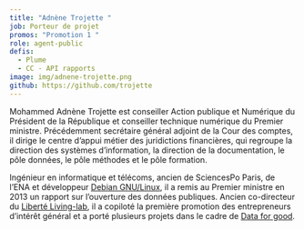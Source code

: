 ```yaml
---
title: "Adnène Trojette "
job: Porteur de projet
promos: "Promotion 1 "
role: agent-public
defis:
  - Plume
  - CC - API rapports
image: img/adnene-trojette.png
github: https://github.com/trojette
---
```

Mohammed Adnène Trojette est conseiller Action publique et Numérique du Président de la République et conseiller technique numérique du Premier ministre. Précédemment secrétaire général adjoint de la Cour des comptes, il dirige le centre d’appui métier des juridictions financières, qui regroupe la direction des systèmes d’information, la direction de la documentation, le pôle données, le pôle méthodes et le pôle formation.

Ingénieur en informatique et télécoms, ancien de SciencesPo Paris, de l’ENA et développeur [Debian GNU/Linux](http://www.debian.org/), il a remis au Premier ministre en 2013 un rapport sur l’ouverture des données publiques. Ancien co-directeur du [Liberté Living-lab](http://www.liberte.paris/), il a copiloté la première promotion des entrepreneurs d’intérêt général et a porté plusieurs projets dans le cadre de [Data for good](https://dataforgood.fr/).